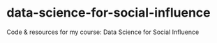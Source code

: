 # data-science-for-social-influence
Code &amp; resources for my course: Data Science for Social Influence
